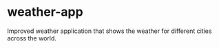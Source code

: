 # weather-app
Improved weather application that shows the weather for different cities across the world.
